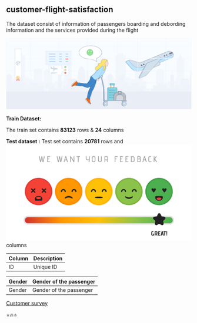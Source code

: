 ## customer-flight-satisfaction
The dataset consist of information of passengers boarding and debording information and the services provided during the flight

![enter image description here](https://github.com/03022017/customer-flight-satisfaction/blob/main/Airline%20satisfaction%20Image1.png)

**Train Dataset:**

The train set contains **83123** rows & **24** columns

**Test dataset :**
Test set contains **20781** rows and **![23](https://github.com/03022017/customer-flight-satisfaction/blob/main/Image2%20%281%29.png)** columns

|Column	|Description  |
|--|--|
|ID	  |Unique ID  |

| Gender |Gender of the passenger  |
|--|--|
| Gender |Gender of the passenger  |
[Customer survey](https://github.com/03022017/customer-flight-satisfaction)

:star::fire::star:
